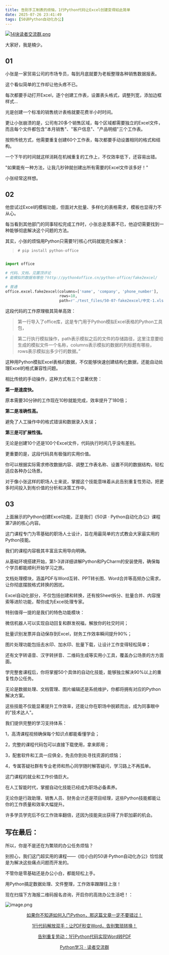 ```yaml
---
title: 告别手工制表的烦恼，1行Python代码让Excel创建变得如此简单
date: 2025-07-26 23:41:49
tags: [50讲Python自动化办公]
---
```

[![14块读者交流群.png](https://raw.gitcode.com/user-images/assets/5027920/48edc8fa-6d2e-4eca-9e14-d71638eadb55/14块读者交流群.png '14块读者交流群.png')](https://mp.weixin.qq.com/s?__biz=MzUzNTc5NjA4NQ==&mid=2247502200&idx=1&sn=7e543675545ac6622123af6009fdebce&scene=21#wechat_redirect)

大家好，我是楠少。

## 01

小张是一家贸易公司的市场专员，每到月底就要为老板整理各种销售数据报表。

这个看似简单的工作却让他头疼不已。

每次都要手动打开Excel，逐个创建工作表，设置表头格式，调整列宽，添加边框样式...

光是创建一个标准的销售统计表格就要花费半小时时间。

更让小张崩溃的是，公司有20多个销售区域，每个区域都需要独立的Excel文件，而且每个文件都包含"本月销售"、"客户信息"、"产品明细"三个工作表。

按照传统方式，他需要重复创建60个工作表，每次都要手动设置相同的格式和结构。

一个下午的时间就这样消耗在机械重复的工作上，不仅效率低下，还容易出错。

"如果能有一种方法，让我几秒钟就创建出所有需要的Excel文件该多好！"

小张经常这样想。


## 02

他尝试过Excel的模板功能，但面对大批量、多样化的表格需求，模板也显得力不从心。

每当看到其他部门的同事轻松完成工作时，小张总是羡慕不已，他迫切需要找到一种能够彻底解决这个问题的方法。

其实，小张的烦恼用Python只需要1行核心代码就能完全解决：

> `# pip install python-office`

```python

import office

# 代码、文档，见置顶评论
# 能模拟的数据有哪些？http://python4office.cn/python-office/fake2excel/

# 普通
office.excel.fake2excel(columns=['name', 'company', 'phone_number'],
                        rows=10,
                        path=r'./test_files/50-07-fake2excel/中文-1.xlsx')
 ```


这段代码的工作原理极其简单高效：

> 第一行导入了office库，这是专门用于Python模拟Excel表格的Python工具包，

> 第二行执行模拟操作，path表示模拟之后的文件的存储路径，这里注意要给生成的模拟文件一个名称，columns表示模拟的数据的列标题有哪些，rows表示模拟出多少行的数据。”

这种用Python模拟Excel表格的数据，不仅能够快速创建结构化数据，还能自动处理Excel的格式兼容性问题。

相比传统的手动操作，这种方式有三个显著优势：

**第一是速度快。**

原本需要30分钟的工作现在10秒就能完成，效率提升了180倍；

**第二是准确性高。**

避免了人工操作中的格式错误和数据录入失误；

**第三是可扩展性强。**

无论是创建10个还是100个Excel文件，代码执行时间几乎没有差别。

更重要的是，这段代码具有极强的实用价值。

你可以根据实际需求修改数据内容、调整工作表名称、设置不同的数据结构，轻松适应各种办公场景。

对于像小张这样的职场人士来说，掌握这个技能意味着从此告别重复性劳动，把更多时间投入到有价值的分析和决策工作中。


## 03

上面展示的Python创建Excel功能，正是我们《50讲 · Python自动化办公》课程第7讲的核心内容。

这门课程专门为零基础的职场人士设计，旨在用最简单的方式教会大家最实用的Python技能。

我们的课程内容极其丰富且实用导向明确。

从基础环境搭建开始，第1-3讲详细讲解Python和PyCharm的安装使用，确保每个学员都能顺利开始学习之旅。

文档处理模块，涵盖PDF与Word互转、PPT转长图、Word合并等高频办公需求，让你彻底摆脱格式转换的困扰。

Excel自动化部分，不仅包括创建和转换，还有按Sheet拆分、批量合并、内容搜索等进阶功能，帮你成为Excel处理专家。

特别值得一提的是我们的特色功能模块：

微信机器人可以实现自动回复和群发祝福，解放你的社交时间；

批量识别发票并自动保存到Excel，财务工作效率瞬间提升90%；

图片处理功能包括去水印、加水印、批量下载，让设计工作变得轻松简单；

还有文字转语音、汉字转拼音、二维码生成等实用小工具，覆盖办公场景的方方面面。

学完整套课程后，你将掌握50个具体的自动化技能，能够独立解决90%以上的重复性办公任务。

无论是数据处理、文档管理、图片编辑还是系统维护，你都将拥有对应的Python解决方案。

这些技能不仅能显著提升工作效率，还能让你在职场中脱颖而出，成为同事眼中的"技术达人"。

我们提供完整的学习支持体系：

1，高清课程视频确保每个知识点都能看懂学会；

2，完整的课程代码包可以直接下载使用，拿来即用；

3，配套软件和工具一应俱全，免去你到处寻找资源的烦恼；

4，专属答疑社群有专业老师和热心同学随时解答疑问，学习路上不再孤单。

这门课程的就业和工作价值巨大。

在人工智能时代，掌握自动化技能已经成为职场必备素养。

无论你是行政助理、销售人员、财务会计还是项目经理，这些Python技能都能让你的工作质量和效率大幅提升。

许多学员学完后不仅工作效率翻倍，还因为技能突出获得了升职加薪的机会。

## 写在最后：

所以，你是不是还在为繁琐的办公任务烦恼？

别担心，我们这门超实用的课程——《给小白的50讲·Python自动化办公》恰恰就是为解决这些痛点问题而开发的。

不管你是零基础还是办公小白，都能轻松上手。

用Python搞定数据处理、文件整理，工作效率蹭蹭往上涨！

现在扫描下方海报二维码报名咨询，开启你的高效办公生活吧！：


![image.png](https://raw.gitcode.com/user-images/assets/5027920/df7121f7-192b-42e5-a627-fbe859fa12d2/image.png 'image.png')

<center> 
  
[如果你不知道如何入门Python，那这篇文章一定不要错过！](https://mp.weixin.qq.com/s?__biz=MzUzNTc5NjA4NQ==&mid=2247502159&idx=1&sn=2055640a3601d937cd54d04a51d0efd3&scene=21#wechat_redirect)

[1行代码解放双手：让PDF秒变Word，告别繁琐转换！](https://mp.weixin.qq.com/s?__biz=MzUzNTc5NjA4NQ==&mid=2247502168&idx=1&sn=79525915ec587f41e4ec47dc595a40b5&scene=21#wechat_redirect)

[告别重复劳动：1行Python代码实现Word转PDF](url)

[Python学习 · 读者交流群](https://mp.weixin.qq.com/s?__biz=MzUzNTc5NjA4NQ==&mid=2247502200&idx=1&sn=7e543675545ac6622123af6009fdebce&scene=21#wechat_redirect)
  
<center>





